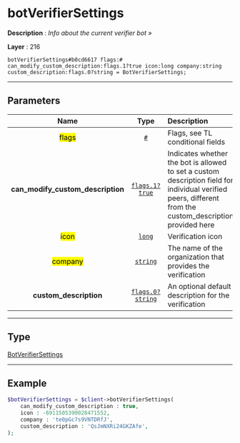 # botVerifierSettings

**Description** : *Info about the current verifier bot &raquo;*

**Layer** : 216

```tl
botVerifierSettings#b0cd6617 flags:# can_modify_custom_description:flags.1?true icon:long company:string custom_description:flags.0?string = BotVerifierSettings;
```

---

## Parameters

| Name | Type | Description |
| :---: | :---: | :--- |
| <mark>flags</mark> | [`#`](type/#) | Flags, see TL conditional fields |
| **can_modify_custom_description** | [`flags.1?true`](type/true) | Indicates whether the bot is allowed to set a custom description field for individual verified peers, different from the custom_description provided here |
| <mark>icon</mark> | [`long`](type/long) | Verification icon |
| <mark>company</mark> | [`string`](type/string) | The name of the organization that provides the verification |
| **custom_description** | [`flags.0?string`](type/string) | An optional default description for the verification |

---

## Type

[BotVerifierSettings](type/BotVerifierSettings)

---

## Example

```php
$botVerifierSettings = $client->botVerifierSettings(
	can_modify_custom_description : true,
	icon : -6911505390028471552,
	company : 'te0pGc7s9VNTDRfJ',
	custom_description : 'QsJmNXRi24GKZAfe',
);
```